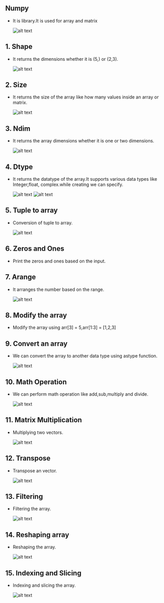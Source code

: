 ## Numpy

- It is library.It is used for array and matrix
    
    ![alt text](Images/print.png)


## 1. Shape
- It returns the dimensions whether it is (5,) or (2,3).

    ![alt text](Images/numpy_shape.png)

## 2. Size
- It returns the size of the array like how many values inside an array or matrix.

    ![alt text](Images/numpy_size.png)

## 3. Ndim
- It returns the array dimensions whether it is one or two dimensions.

    ![alt text](Images/oneDtowD.png)

## 4. Dtype
- It returns the datatype of the array.It supports various data types like Integer,float, complex.while creating we can specify.

    ![alt text](Images/numpy_dtype.png)
    ![alt text](Images/numpy_dtype1.png)

## 5. Tuple to array
- Conversion of tuple to array.

    ![alt text](Images/numpy_tuple.png)

## 6. Zeros and Ones
- Print the zeros and ones based on the input.

## 7. Arange
- It arranges the number based on the range.

    ![alt text](Images/numpy_Arrange.png)

## 8. Modify the array
- Modify the array using arr[3] = 5,arr[1:3] = [1,2,3]

## 9. Convert an array 
- We can convert the array to another data type using astype function.

    ![alt text](Images/numpy_datatypeConversion.png)

## 10. Math Operation
- We can perform math operation like add,sub,multiply and divide.

    ![alt text](Images/numpy_math.png)

## 11. Matrix Multiplication
- Multiplying two vectors.

    ![alt text](Images/numpy_matrixMult.png)

## 12. Transpose
- Transpose an vector.

    ![alt text](Images/numpy_transpose.png)

## 13. Filtering
- Filtering the array.

    ![alt text](Images/numpy_filtering.png)

## 14. Reshaping array
- Reshaping the array.

    ![alt text](Images/numpy_reshaping.png)

## 15. Indexing and Slicing
- Indexing and slicing the array.

    ![alt text](Images/Slicing.png)

